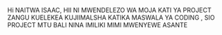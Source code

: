 Hi NAITWA ISAAC, HII NI MWENDELEZO WA MOJA KATI YA PROJECT ZANGU KUELEKEA KUJIIMALSHA KATIKA MASWALA YA CODING , 
SIO PROJECT MTU BALI NINA IMILIKI MIMI MWENYEWE 
ASANTE
